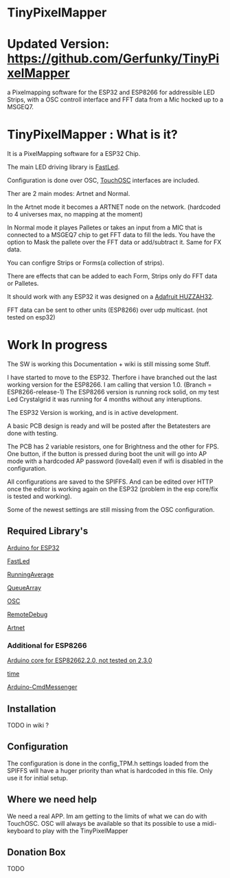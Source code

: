 # TinyPixelMapper
# Updated Version: https://github.com/Gerfunky/TinyPixelMapper
a Pixelmapping software for the ESP32 and ESP8266 for addressible LED Strips, with a OSC controll interface and FFT data from a Mic hocked up to a MSGEQ7.

# TinyPixelMapper : What is it?
It is a PixelMapping software for a ESP32 Chip.

The main LED driving library is [FastLed](https://github.com/FastLED/FastLED).

Configuration is done over OSC, [TouchOSC](https://hexler.net/touchosc) interfaces are included.

Ther are 2 main modes: Artnet and Normal.

In the Artnet mode it becomes a ARTNET node on the network. (hardcoded to 4 universes max, no mapping at the moment)

In Normal mode it playes Palletes or takes an input from a MIC that is connected to a MSGEQ7 chip to get FFT data to fill the leds. You have the option to Mask the pallete over the FFT data or add/subtract it. Same for FX data.

You can configre Strips or Forms(a collection of strips).

There are effects that can be added to each Form, Strips only do FFT data or Palletes.

It should work with any ESP32 it was designed on a [Adafruit HUZZAH32](https://www.adafruit.com/product/3405).

FFT data can be sent to other units (ESP8266) over udp multicast. (not tested on esp32)

# Work In progress 
The SW is working this Documentation + wiki is still missing some Stuff.

I have started to move to the ESP32. Therfore i have branched out the last working version for the ESP8266. I am calling that version 1.0. (Branch = ESP8266-release-1) The ESP8266 version is running rock solid, on my test Led Crystalgrid it was running for 4 months without any interuptions.

The ESP32 Version is working, and is in active development.

A basic PCB design is ready and will be posted after the Betatesters are done with testing.

The PCB has 2 variable resistors, one for Brightness and the other for FPS. One button, if the button is pressed during boot the unit will go into AP mode with a hardcoded AP password (love4all) even if wifi is disabled in the configuration.

All configurations are saved to the SPIFFS. And can be edited over HTTP once the editor is working again on the ESP32 (problem in the esp core/fix is tested and working).

Some of the newest settings are still missing from the OSC configuration.


## Required Library's
[Arduino for ESP32](https://github.com/espressif/arduino-esp32)

[FastLed](https://github.com/FastLED/FastLED)

[RunningAverage](https://github.com/RobTillaart/Arduino/tree/master/libraries/RunningAverage)

[QueueArray](http://playground.arduino.cc/Code/QueueArray)

[OSC](https://github.com/CNMAT/OSC)

[RemoteDebug](https://github.com/JoaoLopesF/RemoteDebug)

[Artnet](https://github.com/natcl/Artnet)


### Additional for ESP8266
[Arduino core for ESP82662.2.0, not tested on 2.3.0](http://arduino.esp8266.com/stable/package_esp8266com_index.json)

[time](http://playground.arduino.cc/Code/Time)

[Arduino-CmdMessenger](https://github.com/thijse/Arduino-CmdMessenger)



## Installation 
TODO in wiki ?

## Configuration
The configuration is done in the config_TPM.h settings loaded from the SPIFFS will have a huger priority than what is hardcoded in this file. Only use it for initial setup.


## Where we need help
We need a real APP. Im am getting to the limits of what we can do with TouchOSC. OSC will always be available so that its possible to use a midi-keyboard to play with the TinyPixelMapper



## Donation Box
TODO
